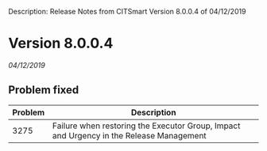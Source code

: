 Description: Release Notes from CITSmart Version 8.0.0.4 of 04/12/2019

# Version 8.0.0.4
_04/12/2019_


## Problem fixed

| Problem  | Description                                                                                |
|----------|--------------------------------------------------------------------------------------------|
| 3275     | Failure when restoring the Executor Group, Impact and Urgency in the Release Management    |
